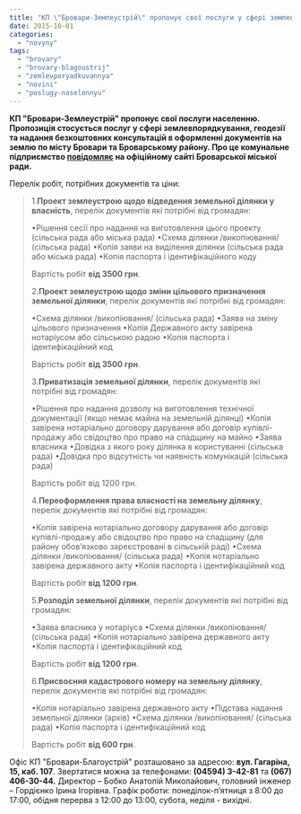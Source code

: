 ```yaml
---
title: "КП \"Бровари-Землеустрій\" пропонує свої послуги у сфері землевпорядкування"
date: 2015-10-01
categories: 
  - "novyny"
tags: 
  - "brovary"
  - "brovary-blagoustrij"
  - "zemlevporyadkuvannya"
  - "novini"
  - "poslugy-naselennyu"
---
```


**КП "Бровари-Землеустрій" пропонує свої послуги населенню. Пропозиція стосується послуг у сфері землевпорядкування, геодезії та надання безкоштовних консультацій в оформленні документів на землю по місту Бровари та Броварському району. Про це комунальне підприємство [повідомляє](http://www.brovary.kiev.ua/proponu%D1%94mo-vam-nash%D1%96-poslugi-u-sfer%D1%96-zemlevporyadkuvannya-geodez%D1%96%D1%97-ta-nadannya-bezkoshtovnikh-konsul) на офіційному сайті Броварської міської ради.**

Перелік робіт, потрібних документів та ціни:

> 1.**Проект землеустрою щодо відведення земельної ділянки у власність**, перелік документів які потрібні від громадян:
> 
> •Рішення сесії про надання на виготовлення цього проекту (сільська рада або міська рада) •Схема ділянки /викопіювання/ (сільська рада) •Копія заяви на виділення ділянки (сільська рада або міська рада) •Копія паспорта і ідентифікаційного коду
> 
> Вартість робіт **від 3500 грн**.
> 
> 2.**Проект землеустрою щодо зміни цільового призначення земельної ділянки**, перелік документів які потрібні від громадян:
> 
> •Схема ділянки /викопіювання/ (сільська рада) •Заява на зміну цільового призначення •Копія Державного акту завірена нотаріусом або сільською радою •Копія паспорта і ідентифікаційний код
> 
> Вартість робіт **від 3500 грн**.
> 
> 3.**Приватизація земельної ділянки**, перелік документів які потрібні від громадян:
> 
> •Рішення про надання дозволу на виготовлення технічної документації (якщо немає майна на земельній ділянці) •Копія завірена нотаріально договору дарування або договір купівлі-продажу або свідоцтво про право на спадщину на майно •Заява власника •Довідка з якого року ділянка в користуванні (сільська рада) •Довідка про відсутність чи наявність комунікацій (сільська рада)
> 
> Вартість робіт від 1200 грн.
> 
> 4.**Переоформлення права власності на земельну ділянку**, перелік документів які потрібні від громадян:
> 
> •Копія завірена нотаріально договору дарування або договір купівлі-продажу або свідоцтво про право на спадщину (для району обов’язково зареєстровані в сільській раді) •Схема ділянки /викопіювання/ (сільська рада) •Копія нотаріально завірена державного акту •Копія паспорта і ідентифікаційний код
> 
> Вартість робіт **від 1200 грн**.
> 
> 5.**Розподіл земельної ділянки**, перелік документів які потрібні від громадян:
> 
> •Заява власника у нотаріуса •Схема ділянки /викопіювання/ (сільська рада) •Копія нотаріально завірена державного акту •Копія паспорта і ідентифікаційний код
> 
> Вартість робіт **від 1200 грн**.
> 
> 6.**Присвоєння кадастрового номеру на земельну ділянку**, перелік документів які потрібні від громадян:
> 
> •Копія нотаріально завірена державного акту •Підстава надання земельної ділянки (архів) •Схема ділянки /викопіювання/ (сільська рада) •Копія паспорта і ідентифікаційний код
> 
> Вартість робіт **від 600 грн**.

Офіс КП "Бровари-Благоустрій" розташовано за адресою: **вул. Гагаріна, 15, каб. 107**. Звертатися можна за телефонами: **(04594) 3-42-81** та **(067) 406-30-44.** Директор – Бобко Анатолій Миколайович, головний інженер – Гордієнко Ірина Ігорівна. Графік роботи: понеділок-п’ятниця з 8:00 до 17:00, обідня перерва з 12:00 до 13:00, субота, неділя - вихідні.
